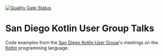 [![Quality Gate Status](https://sonarcloud.io/api/project_badges/measure?project=sdkotlin_sd-kotlin-talks&metric=alert_status)](https://sonarcloud.io/dashboard?id=sdkotlin_sd-kotlin-talks)

# San Diego Kotlin User Group Talks

Code examples from the [San Diego Kotlin User Group](https://www.meetup.com/sd-kotlin/events/nlxltpyxjbjb/)'s meetings on the  [Kotlin](http://kotlinlang.org/) programming language.

